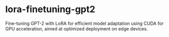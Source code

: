 # lora-finetuning-gpt2
Fine-tuning GPT-2 with LoRA for efficient model adaptation using CUDA for GPU acceleration, aimed at optimized deployment on edge devices.
